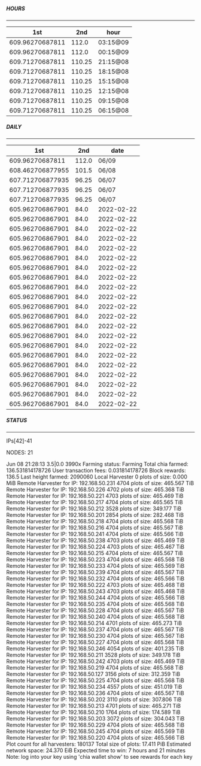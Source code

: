 ##### HOURS
-------

| 1st | 2nd | hour |
|---|----|-----|
|609.96270687811 | 112.0 | 03:15@09 |
|609.96270687811 | 112.0 | 00:15@09 |
|609.71270687811 | 110.25 | 21:15@08 |
|609.71270687811 | 110.25 | 18:15@08 |
|609.71270687811 | 110.25 | 15:15@08 |
|609.71270687811 | 110.25 | 12:15@08 |
|609.71270687811 | 110.25 | 09:15@08 |
|609.71270687811 | 110.25 | 06:15@08 |

##### DAILY
-------

| 1st | 2nd | date |
|---|----|-----|
|609.96270687811 | 112.0 | 06/09 |
|608.462706877955 | 101.5 | 06/08 |
|607.712706877935 | 96.25 | 06/07 |
|607.712706877935 | 96.25 | 06/07 |
|607.712706877935 | 96.25 | 06/07 |
|605.962706867901 | 84.0 | 2022-02-22
|605.962706867901 | 84.0 | 2022-02-22
|605.962706867901 | 84.0 | 2022-02-22
|605.962706867901 | 84.0 | 2022-02-22
|605.962706867901 | 84.0 | 2022-02-22
|605.962706867901 | 84.0 | 2022-02-22
|605.962706867901 | 84.0 | 2022-02-22
|605.962706867901 | 84.0 | 2022-02-22
|605.962706867901 | 84.0 | 2022-02-22
|605.962706867901 | 84.0 | 2022-02-22
|605.962706867901 | 84.0 | 2022-02-22
|605.962706867901 | 84.0 | 2022-02-22
|605.962706867901 | 84.0 | 2022-02-22
|605.962706867901 | 84.0 | 2022-02-22
|605.962706867901 | 84.0 | 2022-02-22
|605.962706867901 | 84.0 | 2022-02-22
|605.962706867901 | 84.0 | 2022-02-22
|605.962706867901 | 84.0 | 2022-02-22
|605.962706867901 | 84.0 | 2022-02-22
|605.962706867901 | 84.0 | 2022-02-22
|605.962706867901 | 84.0 | 2022-02-22


##### STATUS
-------

IPs[42]-41

NODES: 21

Jun 08 21:28:13 3.5|0.0
3990x
Farming status: Farming
Total chia farmed: 136.531814178726
User transaction fees: 0.031814178726
Block rewards: 136.5
Last height farmed: 2090060
Local Harvester
   0 plots of size: 0.000 MiB
Remote Harvester for IP: 192.168.50.231
   4704 plots of size: 465.567 TiB
Remote Harvester for IP: 192.168.50.226
   4702 plots of size: 465.368 TiB
Remote Harvester for IP: 192.168.50.221
   4703 plots of size: 465.469 TiB
Remote Harvester for IP: 192.168.50.217
   4704 plots of size: 465.565 TiB
Remote Harvester for IP: 192.168.50.212
   3528 plots of size: 349.177 TiB
Remote Harvester for IP: 192.168.50.201
   2854 plots of size: 282.468 TiB
Remote Harvester for IP: 192.168.50.218
   4704 plots of size: 465.568 TiB
Remote Harvester for IP: 192.168.50.216
   4704 plots of size: 465.567 TiB
Remote Harvester for IP: 192.168.50.241
   4704 plots of size: 465.566 TiB
Remote Harvester for IP: 192.168.50.238
   4703 plots of size: 465.469 TiB
Remote Harvester for IP: 192.168.50.224
   4703 plots of size: 465.467 TiB
Remote Harvester for IP: 192.168.50.215
   4704 plots of size: 465.567 TiB
Remote Harvester for IP: 192.168.50.223
   4704 plots of size: 465.568 TiB
Remote Harvester for IP: 192.168.50.233
   4704 plots of size: 465.569 TiB
Remote Harvester for IP: 192.168.50.239
   4704 plots of size: 465.567 TiB
Remote Harvester for IP: 192.168.50.232
   4704 plots of size: 465.566 TiB
Remote Harvester for IP: 192.168.50.222
   4703 plots of size: 465.468 TiB
Remote Harvester for IP: 192.168.50.243
   4703 plots of size: 465.468 TiB
Remote Harvester for IP: 192.168.50.244
   4704 plots of size: 465.566 TiB
Remote Harvester for IP: 192.168.50.235
   4704 plots of size: 465.568 TiB
Remote Harvester for IP: 192.168.50.228
   4704 plots of size: 465.567 TiB
Remote Harvester for IP: 192.168.50.240
   4704 plots of size: 465.568 TiB
Remote Harvester for IP: 192.168.50.214
   4701 plots of size: 465.273 TiB
Remote Harvester for IP: 192.168.50.237
   4704 plots of size: 465.567 TiB
Remote Harvester for IP: 192.168.50.230
   4704 plots of size: 465.567 TiB
Remote Harvester for IP: 192.168.50.227
   4704 plots of size: 465.568 TiB
Remote Harvester for IP: 192.168.50.246
   4054 plots of size: 401.235 TiB
Remote Harvester for IP: 192.168.50.211
   3528 plots of size: 349.178 TiB
Remote Harvester for IP: 192.168.50.242
   4703 plots of size: 465.469 TiB
Remote Harvester for IP: 192.168.50.219
   4704 plots of size: 465.568 TiB
Remote Harvester for IP: 192.168.50.127
   3156 plots of size: 312.359 TiB
Remote Harvester for IP: 192.168.50.225
   4704 plots of size: 465.568 TiB
Remote Harvester for IP: 192.168.50.234
   4557 plots of size: 451.019 TiB
Remote Harvester for IP: 192.168.50.236
   4704 plots of size: 465.567 TiB
Remote Harvester for IP: 192.168.50.202
   3110 plots of size: 307.806 TiB
Remote Harvester for IP: 192.168.50.213
   4701 plots of size: 465.271 TiB
Remote Harvester for IP: 192.168.50.210
   1764 plots of size: 174.589 TiB
Remote Harvester for IP: 192.168.50.203
   3072 plots of size: 304.043 TiB
Remote Harvester for IP: 192.168.50.229
   4704 plots of size: 465.568 TiB
Remote Harvester for IP: 192.168.50.245
   4704 plots of size: 465.569 TiB
Remote Harvester for IP: 192.168.50.220
   4704 plots of size: 465.566 TiB
Plot count for all harvesters: 180137
Total size of plots: 17.411 PiB
Estimated network space: 24.370 EiB
Expected time to win: 7 hours and 21 minutes
Note: log into your key using 'chia wallet show' to see rewards for each key
